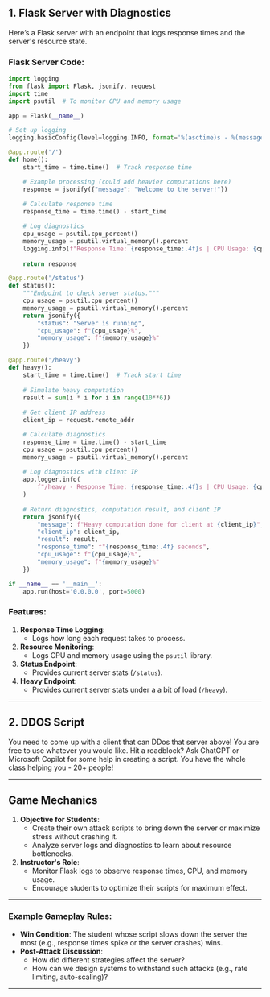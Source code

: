 ## **1. Flask Server with Diagnostics**
Here’s a Flask server with an endpoint that logs response times and the server's resource state.

### Flask Server Code:
```python
import logging
from flask import Flask, jsonify, request
import time
import psutil  # To monitor CPU and memory usage

app = Flask(__name__)

# Set up logging
logging.basicConfig(level=logging.INFO, format='%(asctime)s - %(message)s')

@app.route('/')
def home():
    start_time = time.time()  # Track response time

    # Example processing (could add heavier computations here)
    response = jsonify({"message": "Welcome to the server!"})
    
    # Calculate response time
    response_time = time.time() - start_time

    # Log diagnostics
    cpu_usage = psutil.cpu_percent()
    memory_usage = psutil.virtual_memory().percent
    logging.info(f"Response Time: {response_time:.4f}s | CPU Usage: {cpu_usage}% | Memory Usage: {memory_usage}%")
    
    return response

@app.route('/status')
def status():
    """Endpoint to check server status."""
    cpu_usage = psutil.cpu_percent()
    memory_usage = psutil.virtual_memory().percent
    return jsonify({
        "status": "Server is running",
        "cpu_usage": f"{cpu_usage}%",
        "memory_usage": f"{memory_usage}%"
    })

@app.route('/heavy')
def heavy():
    start_time = time.time()  # Track start time
    
    # Simulate heavy computation
    result = sum(i * i for i in range(10**6))
    
    # Get client IP address
    client_ip = request.remote_addr

    # Calculate diagnostics
    response_time = time.time() - start_time
    cpu_usage = psutil.cpu_percent()
    memory_usage = psutil.virtual_memory().percent
    
    # Log diagnostics with client IP
    app.logger.info(
        f"/heavy - Response Time: {response_time:.4f}s | CPU Usage: {cpu_usage}% | Memory Usage: {memory_usage}% | Client IP: {client_ip}"
    )
    
    # Return diagnostics, computation result, and client IP
    return jsonify({
        "message": f"Heavy computation done for client at {client_ip}",
        "client_ip": client_ip,
        "result": result,
        "response_time": f"{response_time:.4f} seconds",
        "cpu_usage": f"{cpu_usage}%",
        "memory_usage": f"{memory_usage}%"
    })

if __name__ == '__main__':
    app.run(host='0.0.0.0', port=5000)
```

### Features:
1. **Response Time Logging**:
   - Logs how long each request takes to process.
2. **Resource Monitoring**:
   - Logs CPU and memory usage using the `psutil` library.
3. **Status Endpoint**:
   - Provides current server stats (`/status`).
3. **Heavy Endpoint**:
   - Provides current server stats under a a bit of load (`/heavy`).

---

## **2. DDOS Script**
You need to come up with a client that can DDos that server above!  You are free to use whatever you would like.  Hit a roadblock?  Ask ChatGPT or 
Microsoft Copilot for some help in creating a script.  You have the whole class helping you - 20+ people!

---

## **Game Mechanics**
1. **Objective for Students**:
   - Create their own attack scripts to bring down the server or maximize stress without crashing it.
   - Analyze server logs and diagnostics to learn about resource bottlenecks.
2. **Instructor's Role**:
   - Monitor Flask logs to observe response times, CPU, and memory usage.
   - Encourage students to optimize their scripts for maximum effect.

---

### **Example Gameplay Rules**:
- **Win Condition**: The student whose script slows down the server the most (e.g., response times spike or the server crashes) wins.
- **Post-Attack Discussion**:
  - How did different strategies affect the server?
  - How can we design systems to withstand such attacks (e.g., rate limiting, auto-scaling)?

---
